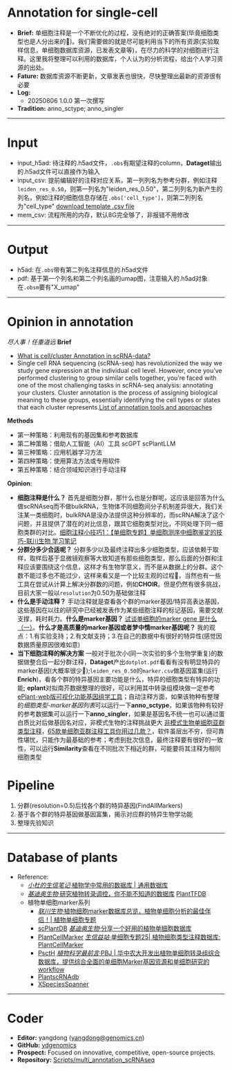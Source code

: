 # Annotation for single-cell
- **Brief:** 单细胞注释是一个不断优化的过程，没有绝对的正确答案(毕竟细胞类型也是人分出来的🐶)。我们需要做的就是尽可能利用当下的所有资源(实验取样信息，单细胞数据库资源，已发表文章等)，在尽力的科学的对细胞进行注释。这里我将整理可以利用的数据库，个人认为的分析流程，给出个人学习资源的出处。
- **Fature:** 数据库资源不断更新，文章发表也很快，尽快整理出最新的资源很有必要
- **Log:** 
  - 20250806 1.0.0 第一次撰写
- **Tradition:** anno_sctype; anno_singler

---
# Input
- input_h5ad: 待注释的.h5ad文件，`.obs`有期望注释的column，**Dataget**输出的.h5ad文件可以直接作为输入
- input_csv: 提前编辑好的注释对应关系，第一列列名为参考分群，例如注释`leiden_res_0.50`，则第一列名为"leiden_res_0.50"，第二列列名为新产生的列名，例如注释的细胞信息存储在`.obs['cell_type']`，则第二列列名为"cell_type" [download template .csv file]()
- mem_csv: 流程所用的内存，默认8G完全够了，非报错不用修改

---
# Output
- h5ad: 在`.obs`带有第二列名注释信息的.h5ad文件
- pdf: 基于第一个列名和第二个列名画的umap图，注意输入的.h5ad对象在`.obsm`要有"X_umap"

---
# Opinion in annotation
*尽人事！任重道远*
**Brief** 
  - [What is cell/cluster Annotation in scRNA-data?](https://pluto.bio/resources/Learning%20Series/annotating-clusters-in-scrnaseq)
  - Single cell RNA sequencing (scRNA-seq) has revolutionized the way we study gene expression at the individual cell level. However, once you’ve performed clustering to group similar cells together, you’re faced with one of the most challenging tasks in scRNA-seq analysis: annotating your clusters. Cluster annotation is the process of assigning biological meaning to these groups, essentially identifying the cell types or states that each cluster represents.[List of annotation tools and approaches](https://airtable.com/appMd0h4vP7gzQaeK/shrgmvY3ZvswENjkJ/tblgv3JRYlbD34DYD)

**Methods**
  - 第一种策略：利用现有的基因集和参考数据库
  - 第二种策略：借助人工智能（AI）工具 scGPT scPlantLLM
  - 第三种策略：应用机器学习方法
  - 第四种策略：使用算法方法或专用软件
  - 第五种策略：结合领域知识进行手动注释

**Opinion**: 
  - **细胞注释是什么？** 首先是细胞分群，那什么也是分群呢，这应该是回答为什么做scRNAseq而不做bulkRNA，生物体不同细胞间分子机制差异很大，我们关注某一类细胞时，bulkRNA是没办法提供这种分辨率的，而scRNA解决了这个问题，并且提供了潜在的对比信息，跟其它细胞类型对比，不同处理下同一细胞类群的对比。[细胞注释小技巧1：【单细胞专题】单细胞测序中细胞鉴定的技巧-联川生物 学习笔记](https://mp.weixin.qq.com/s/zvsvRapJCZe0z6VxTNzSEA)
  - **分群分多少合适呢？** 分群多少以及最终注释出多少细胞类型，应该依赖于取样，取样后基于显微镜观察等大致知道有那些细胞类型，那么后面的分群和注释应该要围绕这个信息，这样才有生物学意义，而不是从数据上的分群。这个数不能过多也不能过少，这样来看又是一个比较主观的过程🐶，当然也有一些工具在尝试从计算上解决分群数的问题，例如**CHOIR**。但是仍然有很多挑战，目前大家一般以`resolution`为0.50为基础做注释
  - **什么是手动注释？** 手动注释就是查看各个群的marker基因/特异高表达基因，这些基因在以往的研究中已经被发表作为某些细胞注释的标记基因，需要文献支撑，耗时耗力。**什么是marker基因？** [试谈单细胞的marker gene 是什么（一）](https://mp.weixin.qq.com/s/4EzWkWTY_dw_ipXmpldk2g)。**什么才是高质量的marker基因或者梦中情marker基因呢？** 我的观点：1.有实验支持；2.有文献支持；3.在自己的数据中有很好的特异性(感觉因数据质量原因很难如意)
  - **当下细胞注释的解决方案** 一般对于批次小(同一次实验的多个生物学重复)的数据做整合后一起分群注释，**Dataget**产出`dotplot.pdf`看看有没有明显特异的marker基因(大概率很少🐶);`leiden_res_0.50`的`marker.csv`做基因富集(运行**Enrich**)，看各个群的特异基因主要功能是什么，特异的细胞类型有特异的功能; **eplant**对拟南芥数据整理的很好，可以利用其中转录组模块做一定参考 [ePlant-web版可视化功能基因组学工具](https://mp.weixin.qq.com/s/DHLZQWFRniOrlf935MOuqA)；自动注释方面，如果该物种有整理的*细胞类型-marker基因列表*可以运行一下**anno_sctype**，如果该物种有较好的参考数据集可以运行一下**anno_singler**，如果是基因名不统一也可以通过蛋白质比对后做基因名对应，非模式生物的注释挑战更大 [非模式生物单细胞亚群类型注释](https://mp.weixin.qq.com/s/7ga9awAM8jlfia7B8b_2Sw)，[65款单细胞亚群注释工具你用过几款？](https://mp.weixin.qq.com/s/gy9UbSID733BhDPSnjk_jA)，软件虽层出不穷，但可靠性堪忧，只能作为最基础的参考；考虑到批次信息，最终注释要有很好的一致性，可以运行**Similarity**查看在不同批次下相近的群，可能要将其注释为相同细胞类型

# Pipeline
  1. 分群(resolution=0.5)后找各个群的特异基因(FindAllMarkers)
  2. 基于各个群的特异基因做基因富集，揭示对应群的特异生物学功能
  3. 整理先验知识
---
# Database of plants
- Reference:
  - [*小杜的生信笔记*·植物学中常用的数据库 | 通用数据库](https://mp.weixin.qq.com/s/eWRKpZbVN8iY1qmu5mue2g)
  - [*基迪奥生物*·研究植物转录调控，你不能不知道的数据库](https://mp.weixin.qq.com/s/yee680uNUmQQUOXISr479A) [PlantTFDB](http://planttfdb.cbi.pku.edu.cn/)
  - 植物单细胞marker系列
    - [*联川生物*·植物细胞marker数据库总览，植物单细胞分析的最佳伴侣！| 植物单细胞专题](https://mp.weixin.qq.com/s/CXGkNuBDQin5MrPWMgt8ng)
    - [scPlantDB](https://biobigdata.nju.edu.cn/scplantdb/home) [*基迪奥生物*·分享一个好用的植物单细胞数据库](https://mp.weixin.qq.com/s/1dTCDc5U3dvCy15GfLRY4A)
    - [PlantCellMarker](https://www.tobaccodb.org/pcmdb/homePage) [*生信益站*·单细胞专题25| 植物细胞类型注释数据库: PlantCellMarker](https://mp.weixin.qq.com/s/Y1AyXa8jkQBV4yWo_HihTw)
    - [PsctH](http://jinlab.hzau.edu.cn/PsctH/) [*植物科学最前言*·PBJ | 华中农大开发出植物单细胞转录组综合数据库，提供综合全面的单细胞Marker基因资源和单细胞研究的workflow](https://mp.weixin.qq.com/s/5dMORWQeX4eTFgH0e1YkTg)
    - [PlantscRNAdb](http://ibi.zju.edu.cn/plantscrnadb/index.php)
    - [XSpeciesSpanner](https://shoot.plantcellatlas.com/#/annotate)

---
# Coder
- **Editor:** yangdong (yangdong@genomics.cn)
- **GitHub:** [ydgenomics](https://github.com/ydgenomics)
- **Prospect:** Focused on innovative, competitive, open-source projects. 
- **Repository:** [Scripts/multi_annotation_scRNAseq](https://github.com/ydgenomics/Scripts/tree/main/multi_annotation_scRNAseq)
